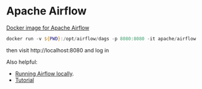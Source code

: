 # Apache Airflow

[Docker image for Apache Airflow](https://airflow.apache.org/docs/docker-stack/index.html)

```powershell
docker run -v ${PWD}:/opt/airflow/dags -p 8080:8080 -it apache/airflow standalone
```

then visit http://localhost:8080 and log in

Also helpful:

- [Running Airflow locally](https://airflow.apache.org/docs/apache-airflow/stable/start/local.html).
- [Tutorial](https://airflow.apache.org/docs/apache-airflow/stable/tutorial.html)
